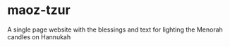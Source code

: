 # maoz-tzur
A single page website with the blessings and text for lighting the Menorah candles on Hannukah
